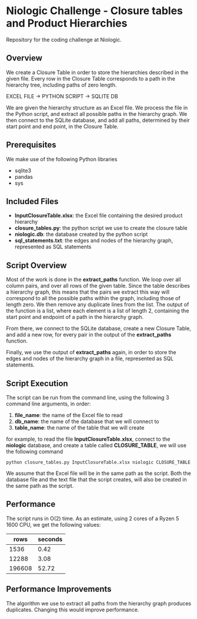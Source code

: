 # Niologic Challenge - Closure tables and Product Hierarchies

Repository for the coding challenge at Niologic.

## Overview

We create a Closure Table in order to store the hierarchies described in the given file. Every row in the Closure Table corresponds to a path in the hierarchy tree, including paths of zero length.

EXCEL FILE &#8594; PYTHON SCRIPT &#8594; SQLITE DB

We are given the hierarchy structure as an Excel file. We process the file in the Python script, and extract all possible paths in the hierarchy graph. We then connect to the SQLite database, and add all paths, determined by their start point and end point, in the Closure Table.


## Prerequisites

We make use of the following Python libraries

  - sqlite3
  - pandas
  - sys
  
  
## Included Files  

  - **InputClosureTable.xlsx**: the Excel file containing the desired product hierarchy
  - **closure_tables.py**: the python script we use to create the closure table
  - **niologic.db**: the database created by the python script
  - **sql_statements.txt**: the edges and nodes of the hierarchy graph, represented as SQL statements


## Script Overview

Most of the work is done in the **extract_paths** function. We loop over all column pairs, and over all rows of the given table. Since the table describes a hierarchy graph, this means that the pairs we extract this way will correspond to all the possible paths within the graph, including those of length zero. We then remove any duplicate lines from the list. The output of the function is a list, where each element is a list of length 2, containing the start point and endpoint of a path in the hierarchy graph.

From there, we connect to the SQLite database, create a new Closure Table, and add a new row, for every pair in the output of the **extract_paths** function.

Finally, we use the output of **extract_paths** again, in order to store the edges and nodes of the hierarchy graph in a file, represented as SQL statements.

## Script Execution

The script can be run from the command line, using the following 3 command line arguments, in order:
  1. **file_name**: the name of the Excel file to read 
  2. **db_name**: the name of the database that we will connect to
  3. **table_name**: the name of the table that we will create

for example, to read the file **InputClosureTable.xlsx**, connect to the **niologic** database, and create a table called **CLOSURE_TABLE**, we will use the following command

    python closure_tables.py InputClosureTable.xlsx niologic CLOSURE_TABLE

We assume that the Excel file will be in the same path as the script. Both the database file and the text file that the script creates, will also be created in the same path as the script.

  
## Performance  

  The script runs in O(2) time. As an estimate, using 2 cores of a Ryzen 5 1600 CPU, we get the following values:
  
| rows  | seconds |
|-------|---------|
| 1536  | 0.42    |
| 12288 | 3.08    |
| 196608 | 52.72  |


## Performance Improvements

The algorithm we use to extract all paths from the hierarchy graph produces duplicates. Changing this would improve performance.

